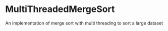MultiThreadedMergeSort
======================

An implementation of merge sort with multi threading to sort a large dataset